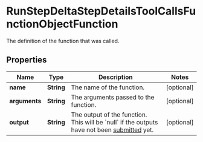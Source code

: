 

# RunStepDeltaStepDetailsToolCallsFunctionObjectFunction

The definition of the function that was called.

## Properties

Name | Type | Description | Notes
------------ | ------------- | ------------- | -------------
**name** | **String** | The name of the function. |  [optional]
**arguments** | **String** | The arguments passed to the function. |  [optional]
**output** | **String** | The output of the function. This will be &#x60;null&#x60; if the outputs have not been [submitted](/docs/api-reference/runs/submitToolOutputs) yet. |  [optional]



